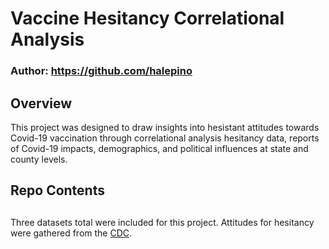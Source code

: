 # Vaccine Hesitancy Correlational Analysis

### Author: https://github.com/halepino

## Overview
This project was designed to draw insights into hesistant attitudes towards Covid-19 vaccination through correlational analysis hesitancy data, reports of Covid-19 impacts, demographics, and political influences at state and county levels.

## Repo Contents


##
Three datasets total were included for this project. Attitudes for hesitancy were gathered from the [CDC](https://data.cdc.gov/Vaccinations/Vaccine-Hesitancy-for-COVID-19-County-and-local-es/q9mh-h2tw/data).

